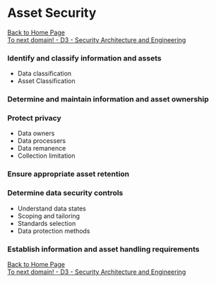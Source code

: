 # Asset Security

[Back to Home Page](https://github.com/so87/CISSP-Cheat-Sheet-) <br />
[To next domain! - D3 - Security Architecture and Engineering]() <br />


### Identify and classify information and assets
* Data classification
* Asset Classification

### Determine and maintain information and asset ownership

### Protect privacy
* Data owners
* Data processers
* Data remanence
* Collection limitation

### Ensure appropriate asset retention

### Determine data security controls
* Understand data states
* Scoping and tailoring
* Standards selection
* Data protection methods

### Establish information and asset handling requirements

[Back to Home Page](https://github.com/so87/CISSP-Cheat-Sheet-) <br />
[To next domain! - D3 - Security Architecture and Engineering]() <br />
